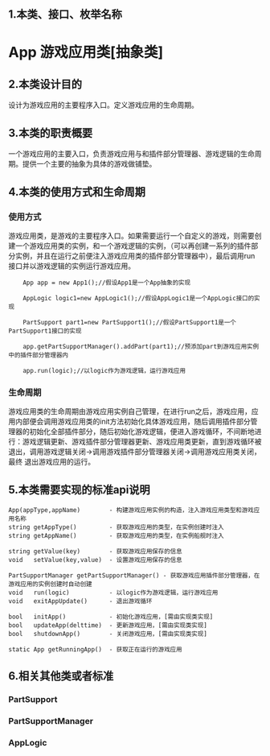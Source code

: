 ## 1.本类、接口、枚举名称
# App 游戏应用类[抽象类]  

## 2.本类设计目的
设计为游戏应用的主要程序入口。定义游戏应用的生命周期。    

## 3.本类的职责概要
一个游戏应用的主要入口，负责游戏应用与和插件部分管理器、游戏逻辑的生命周期。提供一个主要的抽象为具体的游戏做铺垫。  

## 4.本类的使用方式和生命周期
### 使用方式
游戏应用类，是游戏的主要程序入口。如果需要运行一个自定义的游戏，则需要创建一个游戏应用类的实例，和一个游戏逻辑的实例，（可以再创建一系列的插件部分实例，并且在运行之前便注入游戏应用类的插件部分管理器中），最后调用run接口并以游戏逻辑的实例运行游戏应用。  

```
	App app = new App1();//假设App1是一个App抽象的实现
	
	AppLogic logic1=new AppLogic1();//假设AppLogic1是一个AppLogic接口的实现

	PartSupport part1=new PartSupport1();//假设PartSupport1是一个PartSupport1接口的实现

	app.getPartSupportManager().addPart(part1);//预添加part到游戏应用实例中的插件部分管理器内

	app.run(logic);//以logic作为游戏逻辑，运行游戏应用
```

### 生命周期
游戏应用类的生命周期由游戏应用实例自己管理，在进行run之后，游戏应用，应用内部便会调用游戏应用类的init方法初始化具体游戏应用，随后调用插件部分管理器的初始化全部插件部分，随后初始化游戏逻辑，便进入游戏循环，不间断地进行：游戏逻辑更新、游戏插件部分管理器更新、游戏应用类更新，直到游戏循环被退出，调用游戏逻辑关闭->调用游戏插件部分管理器关闭->调用游戏应用类关闭，最终 退出游戏应用的运行。

## 5.本类需要实现的标准api说明

	App(appType,appName)		- 构建游戏应用实例的构造，注入游戏应用类型和游戏应用名称
	string getAppType() 		- 获取游戏应用的类型，在实例创建时注入
	string getAppName() 		- 获取游戏应用的类型，在实例船舰时注入

	string getValue(key)		- 获取游戏应用保存的信息
	void   setValue(key,value)	- 设置游戏应用保存的信息

	PartSupportManager getPartSupportManager() - 获取游戏应用插件部分管理器，在游戏应用的实例创建时自动创建
	void   run(logic)			- 以logic作为游戏逻辑，运行游戏应用
	void   exitAppUpdate()		- 退出游戏循环

	bool   initApp()			- 初始化游戏应用，[需由实现类实现]
	bool   updateApp(delttime)  - 更新游戏应用，[需由实现类实现]
	bool   shutdownApp()		- 关闭游戏应用，[需由实现类实现]	

	static App getRunningApp()	- 获取正在运行的游戏应用

## 6.相关其他类或者标准
### PartSupport
### PartSupportManager
### AppLogic

